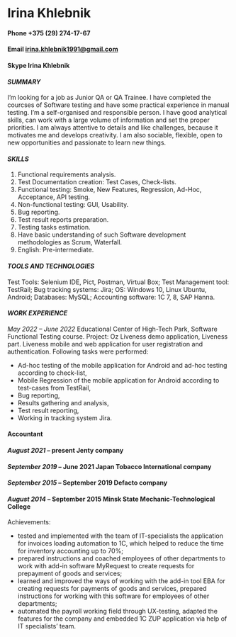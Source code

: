 #   Irina Khlebnik
#### Phone +375 (29) 274-17-67
#### Email irina.khlebnik1991@gmail.com
#### Skype Irina Khlebnik
#### _SUMMARY_
I’m looking for a job as Junior QA or QA Trainee. 
I have completed the courcses of Software testing 
and have some practical experience in manual 
testing.
I’m a self-organised and responsible person. I 
have good analytical skills, can work with a large 
volume of information and set the proper 
priorities. I am always attentive to details and like 
challenges, because it motivates me and develops 
creativity. 
I am also sociable, flexible, open to new 
opportunities and passionate to learn new things.
#### _SKILLS_
1. Functional requirements analysis.
2. Test Documentation creation: Test Cases, Check-lists.
3. Functional testing: Smoke, New Features, Regression, Ad-Hoc, Acceptance, API testing.
4. Non-functional testing: GUI, Usability.
5. Bug reporting.
6. Test result reports preparation.
7. Testing tasks estimation.
8. Have basic understanding of such Software development methodologies as Scrum, Waterfall.
9. English: Pre-intermediate.
#### _TOOLS AND TECHNOLOGIES_
Test Tools: Selenium IDE, Pict, Postman, Virtual Box;
Test Management tool: TestRail;
Bug tracking systems: Jira;
OS: Windows 10, Linux Ubuntu, Android;
Databases: MySQL;
Accounting software: 1C 7, 8, SAP Hanna.
#### _WORK EXPERIENCE_
*May 2022 – June 2022*
Educational Center of High-Tech Park, Software Functional Testing course.
Project:
Oz Liveness demo application, Liveness part. Liveness mobile and web application for 
user registration and authentication.
Following tasks were performed:
* Ad-hoc testing of the mobile application for Android and ad-hoc testing according to check-list,
* Mobile Regression of the mobile application for Android according to test-cases from TestRail,
* Bug reporting,
* Results gathering and analysis,
* Test result reporting,
* Working in tracking system Jira.
#### __Accountant__
#### _August 2021_ – present Jenty company
#### _September 2019_ – June 2021 Japan Tobacco International company 
#### _September 2015_ – September 2019 Defacto company
#### _August 2014_ – September 2015 Minsk State Mechanic-Technological College
Achievements:
* tested and implemented with the team of IT-specialists the application for
invoices loading automation to 1C, which helped to reduce the time for inventory 
accounting up to 70%;
* prepared instructions and coached employees of other departments to work 
with add-in software MyRequest to create requests for prepayment of goods and 
services;
* learned and improved the ways of working with the add-in tool EBA for 
creating requests for payments of goods and services, prepared instructions for 
working with this software for employees of other departments;
* automated the payroll working field through UX-testing, adapted the features 
for the company and embedded 1C ZUP application via help of IT specialists’ team.
